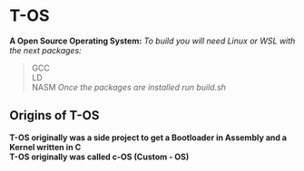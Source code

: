 # T-OS
**A Open Source Operating System:**
*To build you will need Linux or WSL with the next packages:*
>GCC <br />
>LD <br />
>NASM
*Once the packages are installed run build.sh*

## Origins of T-OS
**T-OS originally was a side project to get a Bootloader in Assembly and a Kernel written in C** <br />
**T-OS originally was called c-OS (Custom - OS)**
